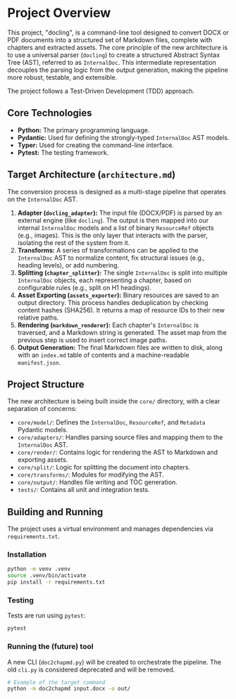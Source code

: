 # Project Overview

This project, "docling", is a command-line tool designed to convert DOCX or PDF documents into a structured set of Markdown files, complete with chapters and extracted assets. The core principle of the new architecture is to use a universal parser (`docling`) to create a structured Abstract Syntax Tree (AST), referred to as `InternalDoc`. This intermediate representation decouples the parsing logic from the output generation, making the pipeline more robust, testable, and extensible.

The project follows a Test-Driven Development (TDD) approach.

## Core Technologies

*   **Python:** The primary programming language.
*   **Pydantic:** Used for defining the strongly-typed `InternalDoc` AST models.
*   **Typer:** Used for creating the command-line interface.
*   **Pytest:** The testing framework.

## Target Architecture (`architecture.md`)

The conversion process is designed as a multi-stage pipeline that operates on the `InternalDoc` AST.

1.  **Adapter (`docling_adapter`):** The input file (DOCX/PDF) is parsed by an external engine (like `docling`). The output is then mapped into our internal `InternalDoc` models and a list of binary `ResourceRef` objects (e.g., images). This is the only layer that interacts with the parser, isolating the rest of the system from it.
2.  **Transforms:** A series of transformations can be applied to the `InternalDoc` AST to normalize content, fix structural issues (e.g., heading levels), or add numbering.
3.  **Splitting (`chapter_splitter`):** The single `InternalDoc` is split into multiple `InternalDoc` objects, each representing a chapter, based on configurable rules (e.g., split on H1 headings).
4.  **Asset Exporting (`assets_exporter`):** Binary resources are saved to an output directory. This process handles deduplication by checking content hashes (SHA256). It returns a map of resource IDs to their new relative paths.
5.  **Rendering (`markdown_renderer`):** Each chapter's `InternalDoc` is traversed, and a Markdown string is generated. The asset map from the previous step is used to insert correct image paths.
6.  **Output Generation:** The final Markdown files are written to disk, along with an `index.md` table of contents and a machine-readable `manifest.json`.

## Project Structure

The new architecture is being built inside the `core/` directory, with a clear separation of concerns:

*   `core/model/`: Defines the `InternalDoc`, `ResourceRef`, and `Metadata` Pydantic models.
*   `core/adapters/`: Handles parsing source files and mapping them to the `InternalDoc` AST.
*   `core/render/`: Contains logic for rendering the AST to Markdown and exporting assets.
*   `core/split/`: Logic for splitting the document into chapters.
*   `core/transforms/`: Modules for modifying the AST.
*   `core/output/`: Handles file writing and TOC generation.
*   `tests/`: Contains all unit and integration tests.

## Building and Running

The project uses a virtual environment and manages dependencies via `requirements.txt`.

### Installation

```bash
python -m venv .venv
source .venv/bin/activate
pip install -r requirements.txt
```

### Testing

Tests are run using `pytest`:

```bash
pytest
```

### Running the (future) tool

A new CLI (`doc2chapmd.py`) will be created to orchestrate the pipeline. The old `cli.py` is considered deprecated and will be removed.

```bash
# Example of the target command
python -m doc2chapmd input.docx -o out/
```